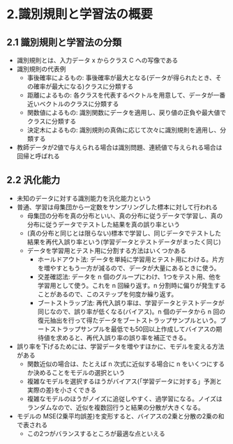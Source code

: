 # 2.識別規則と学習法の概要
## 2.1 識別規則と学習法の分類
- 識別規則とは、入力データ x からクラス C への写像である
- 識別規則の代表例
  - 事後確率によるもの: 事後確率が最大となる(データが得られたとき、その確率が最大になる)クラスに分類する
  - 距離によるもの: 各クラスを代表するベクトルを用意して、データが一番近いベクトルのクラスに分類する
  - 関数値によるもの: 識別関数にデータを適用し、戻り値の正負や最大値でクラスに分類する
  - 決定木によるもの: 識別規則の真偽に応じて次々に識別規則を適用し、分類する
- 教師データが2値で与えられる場合は識別問題、連続値で与えられる場合は回帰と呼ばれる

## 2.2 汎化能力
- 未知のデータに対する識別能力を汎化能力という
- 普通、学習は母集団から一定数をサンプリングした標本に対して行われる
  - 母集団の分布を真の分布といい、真の分布に従うデータで学習し、真の分布に従うデータでテストした結果を真の誤り率という
  - (真の分布と同じとは限らない)標本で学習し、同じデータでテストした結果を再代入誤り率という(学習データとテストデータがまったく同じ)
  - データを学習用とテスト用に分割する方法はいくつかある
    - ホールドアウト法: データを単純に学習用とテスト用にわける。片方を増やすともう一方が減るので、データが大量にあるときに使う。
    - 交差確認法: データを n 個のグループにわけ、1つをテスト用、他を学習用として使う。これを n 回繰り返す。n 分割時に偏りが発生することがあるので、このステップを何度か繰り返す。
    - ブートストラップ法: 再代入誤り率は、学習データとテストデータが同じなので、誤り率が低くなる(バイアス)。n 個のデータから n 回の復元抽出を行って得たデータをブートストラップサンプルという。ブートストラップサンプルを最低でも50回以上作成してバイアスの期待値を求めると、再代入誤り率の誤り率を補正できる。
- 誤り率を下げるためには、学習データを増やすほかに、モデルを変える方法がある
  - 関数近似の場合は、たとえば n 次式に近似する場合に n をいくつにするか決めることをモデルの選択という
  - 複雑なモデルを選択するほうがバイアス(「学習データに対する」予測と実際の差)を小さくできる
  - 複雑なモデルのほうがノイズに追従しやすく、過学習になる。ノイズはランダムなので、近似を複数回行うと結果の分散が大きくなる。
- モデルの MSE(2乗平均誤差)を変形すると、バイアスの2乗と分散の2乗の和で表される
  - この2つがバランスするところが最適な点といえる
